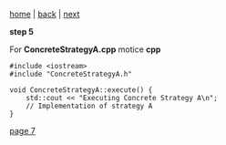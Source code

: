 [home](./page01.md) | [back](./page05.md) | [next](./page07.md)

**step 5**

For **ConcreteStrategyA.cpp** motice **cpp**

```
#include <iostream>
#include "ConcreteStrategyA.h"

void ConcreteStrategyA::execute() {
    std::cout << "Executing Concrete Strategy A\n";
    // Implementation of strategy A
}
```

[page 7](./page07.md)
